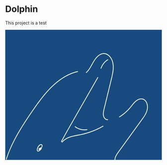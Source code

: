 # Dolphin

This project is a test

![Thumbnail for my project, Dolphin, consisting of a dolphin](https://github.com/JHErholt/scenery/blob/main/dolphin_thumbnail.webp?raw=true)
